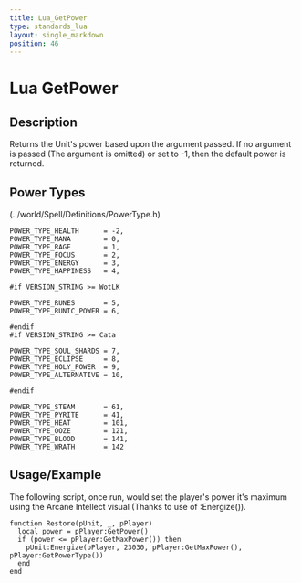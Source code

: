 ```yaml
---
title: Lua_GetPower
type: standards_lua
layout: single_markdown
position: 46
---
```


# Lua GetPower

## Description

Returns the Unit's power based upon the argument passed. If no argument is passed (The argument is omitted) or set to -1, then the default power is returned.

## Power Types 

(../world/Spell/Definitions/PowerType.h)

```
POWER_TYPE_HEALTH      = -2,
POWER_TYPE_MANA        = 0,
POWER_TYPE_RAGE        = 1,
POWER_TYPE_FOCUS       = 2,
POWER_TYPE_ENERGY      = 3,
POWER_TYPE_HAPPINESS   = 4,

#if VERSION_STRING >= WotLK

POWER_TYPE_RUNES       = 5,
POWER_TYPE_RUNIC_POWER = 6,

#endif
#if VERSION_STRING >= Cata

POWER_TYPE_SOUL_SHARDS = 7,
POWER_TYPE_ECLIPSE     = 8,
POWER_TYPE_HOLY_POWER  = 9,
POWER_TYPE_ALTERNATIVE = 10,

#endif

POWER_TYPE_STEAM       = 61,
POWER_TYPE_PYRITE      = 41,
POWER_TYPE_HEAT        = 101,
POWER_TYPE_OOZE        = 121,
POWER_TYPE_BLOOD       = 141,
POWER_TYPE_WRATH       = 142
```

## Usage/Example

The following script, once run, would set the player's power it's maximum using the Arcane Intellect visual (Thanks to use of :Energize()).

```
function Restore(pUnit, _, pPlayer)
  local power = pPlayer:GetPower()
  if (power <= pPlayer:GetMaxPower()) then
    pUnit:Energize(pPlayer, 23030, pPlayer:GetMaxPower(), pPlayer:GetPowerType())
  end
end
```
